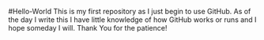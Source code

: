 #Hello-World
This is my first repository as I just begin to use GitHub. As of the day I write this I have little knowledge of how GitHub works or runs and I hope someday I will. Thank You for the patience!
